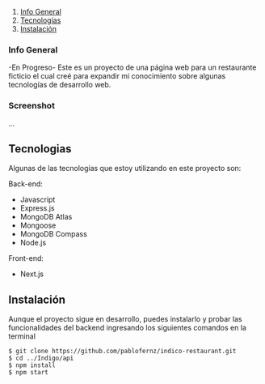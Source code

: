 1. [Info General](#Info-General)
2. [Tecnologías](#tecnologias)
3. [Instalación](#instalacion)
   
### Info General
-En Progreso-
Este es un proyecto de una página web para un restaurante ficticio el cual creé para expandir mi conocimiento sobre algunas tecnologías de desarrollo web.

### Screenshot
...

## Tecnologias
Algunas de las tecnologías que estoy utilizando en este proyecto son:

Back-end:
* Javascript
* Express.js
* MongoDB Atlas
* Mongoose
* MongoDB Compass
* Node.js

Front-end:
* Next.js
  
## Instalación
Aunque el proyecto sigue en desarrollo, puedes instalarlo y probar las funcionalidades del backend ingresando los siguientes comandos en la terminal
```
$ git clone https://github.com/pablofernz/indico-restaurant.git
$ cd ../Indigo/api
$ npm install
$ npm start
```
